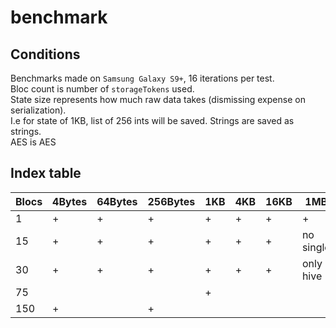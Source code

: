 # benchmark

## Conditions
Benchmarks made on `Samsung Galaxy S9+`, 16 iterations per test.  
Bloc count is number of `storageTokens` used.  
State size represents how much raw data takes (dismissing expense on serialization).  
I.e for state of 1KB, list of 256 ints will be saved. Strings are saved as strings.  
AES is AES

## Index table

| Blocs 	| 4Bytes 	| 64Bytes 	| 256Bytes 	| 1KB 	| 4KB 	| 16KB 	| 1MB       	| 4MB 	|
|-------	|--------	|---------	|----------	|-----	|-----	|------	|-----------	|-----	|
| 1     	| +      	| +       	| +        	| +   	| +   	| +    	| +         	| +   	|
| 15    	| +      	| +       	| +        	| +   	| +   	| +    	| no single 	| -   	|
| 30    	| +      	| +       	| +        	| +   	| +   	| +    	| only hive 	| -   	|
| 75    	|        	|         	|          	| +   	|     	|      	|           	|     	|
| 150   	| +      	|         	| +        	|     	|     	|      	|           	|     	|